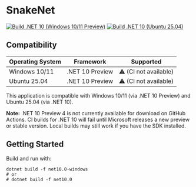 # SnakeNet

<!--
NOTE: .NET 10 Preview 4 is currently not available for download on GitHub Actions. The following badges may show failing status until a new preview or stable version is released by Microsoft.
-->
[![Build .NET 10 (Windows 10/11 Preview)](https://github.com/WhiteWrym18/SnakeNet/actions/workflows/build-dotnet10-preview.yml/badge.svg?branch=main)](https://github.com/WhiteWrym18/SnakeNet/actions/workflows/build-dotnet10-preview.yml)
[![Build .NET 10 (Ubuntu 25.04)](https://github.com/WhiteWrym18/SnakeNet/actions/workflows/build-dotnet10-ubuntu-2504.yml/badge.svg?branch=main)](https://github.com/WhiteWrym18/SnakeNet/actions/workflows/build-dotnet10-ubuntu-2504.yml)

## Compatibility


| Operating System | Framework        | Supported |
|------------------|-----------------|-----------|
| Windows 10/11    | .NET 10 Preview | ⚠️ (CI not available) |
| Ubuntu 25.04     | .NET 10 Preview | ⚠️ (CI not available) |

This application is compatible with Windows 10/11 (via .NET 10 Preview) and Ubuntu 25.04 (via .NET 10).

**Note:** .NET 10 Preview 4 is not currently available for download on GitHub Actions. CI builds for .NET 10 will fail until Microsoft releases a new preview or stable version. Local builds may still work if you have the SDK installed.

## Getting Started

Build and run with:

```
dotnet build -f net10.0-windows
# or
# dotnet build -f net10.0
```
